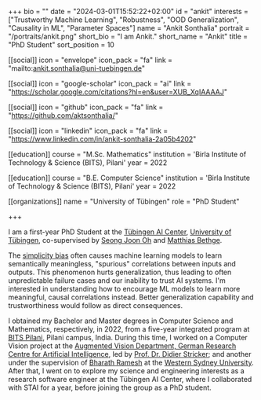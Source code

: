 +++
bio = ""
date = "2024-03-01T15:52:22+02:00"
id = "ankit"
interests = ["Trustworthy Machine Learning", "Robustness", "OOD Generalization", "Causality in ML", "Parameter Spaces"]
name = "Ankit Sonthalia"
portrait = "/portraits/ankit.png"
short_bio = "I am Ankit."
short_name = "Ankit"
title = "PhD Student"
sort_position = 10

[[social]]
    icon = "envelope"
    icon_pack = "fa"
    link = "mailto:ankit.sonthalia@uni-tuebingen.de"

[[social]]
    icon = "google-scholar"
    icon_pack = "ai"
    link = "https://scholar.google.com/citations?hl=en&user=XUB_XqIAAAAJ"

[[social]]
    icon = "github"
    icon_pack = "fa"
    link = "https://github.com/aktsonthalia/"

[[social]]
    icon = "linkedin"
    icon_pack = "fa"
    link = "https://www.linkedin.com/in/ankit-sonthalia-2a05b4202"

[[education]]
    course = "M.Sc. Mathematics"
    institution = 'Birla Institute of Technology & Science (BITS), Pilani'
    year = 2022

[[education]]
    course = "B.E. Computer Science"
    institution = 'Birla Institute of Technology & Science (BITS), Pilani'
    year = 2022

[[organizations]]
    name = "University of Tübingen"
    role = "PhD Student"

+++

I am a first-year PhD Student at the [Tübingen AI Center](https://tuebingen.ai/), [University of Tübingen](https://uni-tuebingen.de/en/), co-supervised by [Seong Joon Oh](https://coallaoh.github.io/) and [Matthias Bethge](https://bethgelab.org/). 

The [simplicity bias](https://proceedings.neurips.cc/paper/2020/file/6cfe0e6127fa25df2a0ef2ae1067d915-Paper.pdf) often causes machine learning models to learn semantically meaningless, "spurious" correlations between inputs and outputs. This phenomenon hurts generalization, thus leading to often unpredictable failure cases and our inability to trust AI systems. I'm interested in understanding how to encourage ML models to learn more meaningful, causal correlations instead. Better generalization capability and trustworthiness would follow as direct consequences. 

I obtained my Bachelor and Master degrees in Computer Science and Mathematics, respectively, in 2022, from a five-year integrated program at [BITS Pilani](https://www.bits-pilani.ac.in/pilani/), Pilani campus, India. During this time, I worked on a Computer Vision project at the [Augmented Vision Department, German Research Centre for Artificial Intelligence](https://av.dfki.de/), led by [Prof. Dr. Didier Stricker](https://av.dfki.de/members/stricker); and another under the supervision of [Bharath Ramesh](https://www.westernsydney.edu.au/icns/about/people/researchers/dr_bharath_ramesh) at the [Western Sydney University](https://www.westernsydney.edu.au/). After that, I went on to explore my science and engineering interests as a research software engineer at the Tübingen AI Center, where I collaborated with STAI for a year, before joining the group as a PhD student.